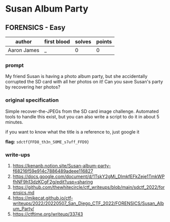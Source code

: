 # Susan Album Party
## FORENSICS - Easy
| author | first blood | solves | points |
| --- | --- | --- | --- |
| Aaron James | _ | 0 | 0 |
### prompt
My friend Susan is having a photo album party, but she accidentally corrupted the SD card with all her photos on it! Can you save Susan's party by recovering her photos?

### original specification
Simple recover-the-JPEGs from the SD card image challenge. Automated tools to handle this exist, but you can also write a script to do it in about 5 minutes.

if you want to know what the title is a reference to, just google it

**flag:** `sdctf{FFD8_th3n_S0ME_s7uff_FFD9}`

### write-ups

1. https://kenanb.notion.site/Susan-album-party-f68216f59e914c7886489adeee116827
2. https://docs.google.com/document/d/1TskY2gMi_DlmkfEFkZeje1TmkWPfhNF9h13dzKCgF2g/edit?usp=sharing
3. https://github.com/thewhitecircle/ctf_writeups/blob/main/sdctf_2022/forensics.md
4. https://mikecat.github.io/ctf-writeups/2022/20220507_San_Diego_CTF_2022/FORENSICS/Susan_Album_Party/
5. https://ctftime.org/writeup/33743